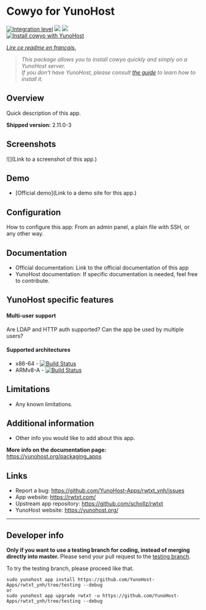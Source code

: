 # Cowyo for YunoHost

[![Integration level](https://dash.yunohost.org/integration/cowyo.svg)](https://dash.yunohost.org/appci/app/cowyo) ![](https://ci-apps.yunohost.org/ci/badges/cowyo.status.svg) ![](https://ci-apps.yunohost.org/ci/badges/cowyo.maintain.svg)  
[![Install cowyo with YunoHost](https://install-app.yunohost.org/install-with-yunohost.svg)](https://install-app.yunohost.org/?app=cowyo)

*[Lire ce readme en français.](./README_fr.md)*

> *This package allows you to install cowyo quickly and simply on a YunoHost server.  
If you don't have YunoHost, please consult [the guide](https://yunohost.org/#/install) to learn how to install it.*

## Overview
Quick description of this app.

**Shipped version:** 2.11.0-3

## Screenshots

![](Link to a screenshot of this app.)

## Demo

* [Official demo](Link to a demo site for this app.)

## Configuration

How to configure this app: From an admin panel, a plain file with SSH, or any other way.

## Documentation

 * Official documentation: Link to the official documentation of this app
 * YunoHost documentation: If specific documentation is needed, feel free to contribute.

## YunoHost specific features

#### Multi-user support

Are LDAP and HTTP auth supported?
Can the app be used by multiple users?

#### Supported architectures

* x86-64 - [![Build Status](https://ci-apps.yunohost.org/ci/logs/rwtxt%20%28Apps%29.svg)](https://ci-apps.yunohost.org/ci/apps/rwtxt/)
* ARMv8-A - [![Build Status](https://ci-apps-arm.yunohost.org/ci/logs/rwtxt%20%28Apps%29.svg)](https://ci-apps-arm.yunohost.org/ci/apps/rwtxt/)

## Limitations

* Any known limitations.

## Additional information

* Other info you would like to add about this app.

**More info on the documentation page:**  
https://yunohost.org/packaging_apps

## Links

 * Report a bug: https://github.com/YunoHost-Apps/rwtxt_ynh/issues
 * App website: https://rwtxt.com/
 * Upstream app repository: https://github.com/schollz/rwtxt
 * YunoHost website: https://yunohost.org/

---

## Developer info

**Only if you want to use a testing branch for coding, instead of merging directly into master.**
Please send your pull request to the [testing branch](https://github.com/YunoHost-Apps/rwtxt_ynh/tree/testing).

To try the testing branch, please proceed like that.
```
sudo yunohost app install https://github.com/YunoHost-Apps/rwtxt_ynh/tree/testing --debug
or
sudo yunohost app upgrade rwtxt -u https://github.com/YunoHost-Apps/rwtxt_ynh/tree/testing --debug
```
